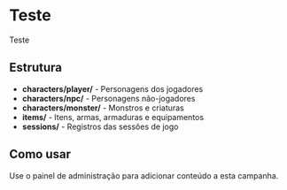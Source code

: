 # Teste

Teste

## Estrutura

- **characters/player/** - Personagens dos jogadores
- **characters/npc/** - Personagens não-jogadores
- **characters/monster/** - Monstros e criaturas
- **items/** - Itens, armas, armaduras e equipamentos
- **sessions/** - Registros das sessões de jogo

## Como usar

Use o painel de administração para adicionar conteúdo a esta campanha.
